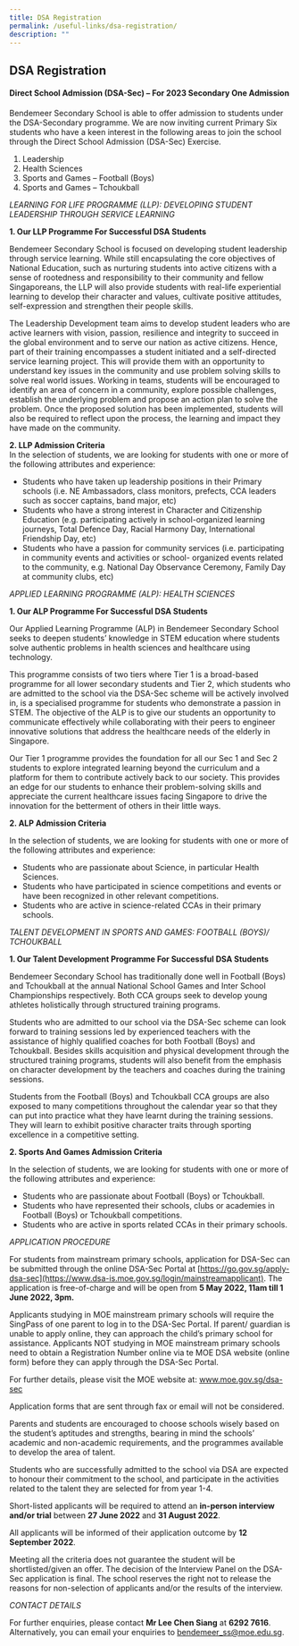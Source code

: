 ```yaml
---
title: DSA Registration
permalink: /useful-links/dsa-registration/
description: ""
---
```

## **DSA Registration**

#### Direct School Admission (DSA-Sec) – For 2023 Secondary One Admission

Bendemeer Secondary School is able to offer admission to students under the DSA-Secondary programme. We are now inviting current Primary Six students who have a keen interest in the following areas to join the school through the Direct School Admission (DSA-Sec) Exercise.

1. Leadership
2. Health Sciences
3. Sports and Games – Football (Boys)
4. Sports and Games – Tchoukball

*LEARNING FOR LIFE PROGRAMME (LLP): DEVELOPING STUDENT LEADERSHIP THROUGH SERVICE LEARNING*

 **1. Our LLP Programme For Successful DSA Students**

Bendemeer Secondary School is focused on developing student leadership through service learning. While still encapsulating the core objectives of National Education, such as nurturing students into active citizens with a sense of rootedness and responsibility to their community and fellow Singaporeans, the LLP will also provide students with real-life experiential learning to develop their character and values, cultivate positive attitudes, self-expression and strengthen their people skills.

The Leadership Development team aims to develop student leaders who are active learners with vision, passion, resilience and integrity to succeed in the global environment and to serve our nation as active citizens. Hence, part of their training encompasses a student initiated and a self-directed service learning project. This will provide them with an opportunity to understand key issues in the community and use problem solving skills to solve real world issues. Working in teams, students will be encouraged to identify an area of concern in a community, explore possible challenges, establish the underlying problem and propose an action plan to solve the problem. Once the proposed solution has been implemented, students will also be required to reflect upon the process, the learning and impact they have made on the community.

**2. LLP Admission Criteria** <br>
In the selection of students, we are looking for students with one or more of the following attributes and experience:

* Students who have taken up leadership positions in their Primary schools (i.e. NE Ambassadors, class monitors, prefects, CCA leaders such as soccer captains, band major, etc)
* Students who have a strong interest in Character and Citizenship Education (e.g. participating actively in school-organized learning journeys, Total Defence Day, Racial Harmony Day, International Friendship Day, etc)
* Students who have a passion for community services (i.e. participating in community events and activities or school- organized events related to the community, e.g. National Day Observance Ceremony, Family Day at community clubs, etc)

*APPLIED LEARNING PROGRAMME (ALP): HEALTH SCIENCES* 

**1. Our ALP Programme For Successful DSA Students**


Our Applied Learning Programme (ALP) in Bendemeer Secondary School seeks to deepen students’ knowledge in STEM education where students solve authentic problems in health sciences and healthcare using technology.

This programme consists of two tiers where Tier 1 is a broad-based programme for all lower secondary students and Tier 2, which students who are admitted to the school via the DSA-Sec scheme will be actively involved in, is a specialised programme for students who demonstrate a passion in STEM. The objective of the ALP is to give our students an opportunity to communicate effectively while collaborating with their peers to engineer innovative solutions that address the healthcare needs of the elderly in Singapore.

Our Tier 1 programme provides the foundation for all our Sec 1 and Sec 2 students to explore integrated learning beyond the curriculum and a platform for them to contribute actively back to our society. This provides an edge for our students to enhance their problem-solving skills and appreciate the current healthcare issues facing Singapore to drive the innovation for the betterment of others in their little ways.




**2. ALP Admission Criteria**

In the selection of students, we are looking for students with one or more of the following attributes and experience:

* Students who are passionate about Science, in particular Health Sciences.
* Students who have participated in science competitions and events or have been recognized in other relevant competitions.
* Students who are active in science-related CCAs in their primary schools.

*TALENT DEVELOPMENT IN SPORTS AND GAMES: FOOTBALL (BOYS)/ TCHOUKBALL*

**1. Our Talent Development Programme For Successful DSA Students**

Bendemeer Secondary School has traditionally done well in Football (Boys) and Tchoukball at the annual National School Games and Inter School Championships respectively. Both CCA groups seek to develop young athletes holistically through structured training programs.

Students who are admitted to our school via the DSA-Sec scheme can look forward to training sessions led by experienced teachers with the assistance of highly qualified coaches for both Football (Boys) and Tchoukball. Besides skills acquisition and physical development through the structured training programs, students will also benefit from the emphasis on character development by the teachers and coaches during the training sessions.

Students from the Football (Boys) and Tchoukball CCA groups are also exposed to many competitions throughout the calendar year so that they can put into practice what they have learnt during the training sessions. They will learn to exhibit positive character traits through sporting excellence in a competitive setting.


**2. Sports And Games Admission Criteria**

In the selection of students, we are looking for students with one or more of the following attributes and experience:

* Students who are passionate about Football (Boys) or Tchoukball.
* Students who have represented their schools, clubs or academies in Football (Boys) or Tchoukball competitions.
* Students who are active in sports related CCAs in their primary schools.

*APPLICATION PROCEDURE*



For students from mainstream primary schools, application for DSA-Sec can be submitted through the online DSA-Sec Portal at [https://go.gov.sg/apply-dsa-sec](https://www.dsa-is.moe.gov.sg/login/mainstreamapplicant). The application is free-of-charge and will be open from **5 May 2022, 11am till 1 June 2022, 3pm.**

Applicants studying in MOE mainstream primary schools will require the SingPass of one parent to log in to the DSA-Sec Portal. If parent/ guardian is unable to apply online, they can approach the child’s primary school for assistance. Applicants NOT studying in MOE mainstream primary schools need to obtain a Registration Number online via te MOE DSA website (online form) before they can apply through the DSA-Sec Portal.

For further details, please visit the MOE website at: www.moe.gov.sg/dsa-sec

Application forms that are sent through fax or email will not be considered.

Parents and students are encouraged to choose schools wisely based on the student’s aptitudes and strengths, bearing in mind the schools’ academic and non-academic requirements, and the programmes available to develop the area of talent.

Students who are successfully admitted to the school via DSA are expected to honour their commitment to the school, and participate in the activities related to the talent they are selected for from year 1-4.

Short-listed applicants will be required to attend an **in-person interview and/or trial** between  **27 June 2022** and **31 August 2022**.

All applicants will be informed of their application outcome by **12 September 2022**.

Meeting all the criteria does not guarantee the student will be shortlisted/given an offer. The decision of the Interview Panel on the DSA-Sec application is final.  The school reserves the right not to release the reasons for non-selection of applicants and/or the results of the interview.

*CONTACT DETAILS*

For further enquiries, please contact **Mr Lee Chen Siang** at **6292 7616**. Alternatively, you can email your enquiries to bendemeer_ss@moe.edu.sg.